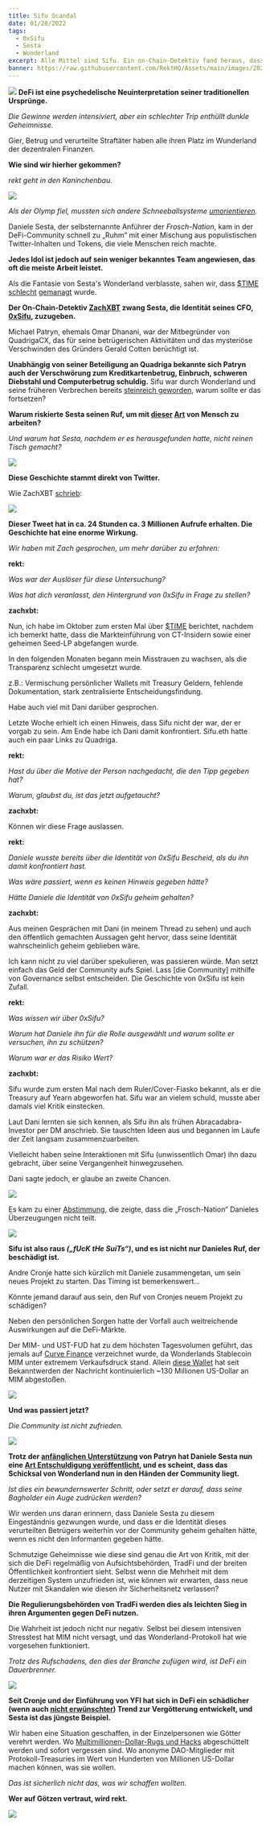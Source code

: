 ```yaml
---
title: Sifu Scandal
date: 01/28/2022
tags:
  - 0xSifu
  - Sesta
  - Wonderland
excerpt: Alle Mittel sind Sifu. Ein on-Chain-Detektiv fand heraus, dass in Sestas Wunderland nicht alles in Ordnung war und die Auswirkungen von Quadriga noch lange nicht vergessen sind.
banner: https://raw.githubusercontent.com/RektHQ/Assets/main/images/2022/01/sifu-header.png
---
```

![](https://raw.githubusercontent.com/RektHQ/Assets/main/images/2022/01/sifu-header.png)
**DeFi ist eine psychedelische Neuinterpretation seiner traditionellen Ursprünge.**

_Die Gewinne werden intensiviert, aber ein schlechter Trip enthüllt dunkle Geheimnisse._

Gier, Betrug und verurteilte Straftäter haben alle ihren Platz im Wunderland der dezentralen Finanzen.

**Wie sind wir hierher gekommen?**

_rekt geht in den Kaninchenbau._

![](https://raw.githubusercontent.com/RektHQ/Assets/main/images/2021/03/rekt-linebreak.png)

_Als der Olymp fiel, mussten sich andere Schneeballsysteme [umorientieren](https://twitter.com/danielesesta/status/1483182059002957824)._

Daniele Sesta, der selbsternannte Anführer der _Frosch-Nation_, kam in der DeFi-Community schnell zu „Ruhm“ mit einer Mischung aus populistischen Twitter-Inhalten und Tokens, die viele Menschen reich machte.

**Jedes Idol ist jedoch auf sein weniger bekanntes Team angewiesen, das oft die meiste Arbeit leistet.**

Als die Fantasie von Sesta's Wonderland verblasste, sahen wir, dass [$TIME](https://www.coingecko.com/en/coins/wonderland) [schlecht](https://twitter.com/adamscochran/status/1486713137860464658?s=21) [gemanagt](https://twitter.com/thedefiedge/status/1483910379436662791) wurde.

**Der On-Chain-Detektiv [ZachXBT](https://twitter.com/zachxbt/status/1486591682728673282?s=20&t=cBEml84fJqyrRYosUNv7Cw) zwang Sesta, die Identität seines CFO, [0xSifu](https://twitter.com/0xSifu), zuzugeben.**

Michael Patryn, ehemals Omar Dhanani, war der Mitbegründer von QuadrigaCX, das für seine betrügerischen Aktivitäten und das mysteriöse Verschwinden des Gründers Gerald Cotten berüchtigt ist.

**Unabhängig von seiner Beteiligung an Quadriga bekannte sich Patryn auch der Verschwörung zum Kreditkartenbetrug, Einbruch, schweren Diebstahl und Computerbetrug schuldig.**
Sifu war durch Wonderland und seine früheren Verbrechen bereits [steinreich geworden](https://twitter.com/Zappyb0i/status/1486599000014966784?s=20&t=IRZfyaiGDiqvABg22VjUEw), warum sollte er das fortsetzen?

**Warum riskierte Sesta seinen Ruf, um mit [dieser](https://twitter.com/MidasTheFool/status/1486649232744353795) [Art](https://twitter.com/tayvano_/status/1486605587064385539) von Mensch zu arbeiten?**

_Und warum hat Sesta, nachdem er es herausgefunden hatte, nicht reinen Tisch gemacht?_

![](https://raw.githubusercontent.com/RektHQ/Assets/main/images/2021/09/rekt-investigates-linebreak.png)

**Diese Geschichte stammt direkt von Twitter.**

Wie ZachXBT [schrieb](https://twitter.com/zachxbt/status/1486591682728673282?s=20&t=cBEml84fJqyrRYosUNv7Cw):

![](https://raw.githubusercontent.com/RektHQ/Assets/main/images/2022/01/sifu-zachtweet.png)

**Dieser Tweet hat in ca. 24 Stunden ca. 3 Millionen Aufrufe erhalten. Die Geschichte hat eine enorme Wirkung.**

_Wir haben mit Zach gesprochen, um mehr darüber zu erfahren:_

**rekt:**

_Was war der Auslöser für diese Untersuchung?_

_Was hat dich veranlasst, den Hintergrund von 0xSifu in Frage zu stellen?_

**zachxbt:**

Nun, ich habe im Oktober zum ersten Mal über [$TIME](https://www.coingecko.com/en/coins/wonderland) berichtet, nachdem ich bemerkt hatte, dass die Markteinführung von CT-Insidern sowie einer geheimen Seed-LP abgefangen wurde.

In den folgenden Monaten begann mein Misstrauen zu wachsen, als die Transparenz schlecht umgesetzt wurde.

z.B.: Vermischung persönlicher Wallets mit Treasury Geldern, fehlende Dokumentation, stark zentralisierte Entscheidungsfindung.

Habe auch viel mit Dani darüber gesprochen.

Letzte Woche erhielt ich einen Hinweis, dass Sifu nicht der war, der er vorgab zu sein. Am Ende habe ich Dani damit konfrontiert. Sifu.eth hatte auch ein paar Links zu Quadriga.

**rekt:**

_Hast du über die Motive der Person nachgedacht, die den Tipp gegeben hat?_

_Warum, glaubst du, ist das jetzt aufgetaucht?_

**zachxbt:**

Können wir diese Frage auslassen.

**rekt:**

_Daniele wusste bereits über die Identität von 0xSifu Bescheid, als du ihn damit konfrontiert hast._

_Was wäre passiert, wenn es keinen Hinweis gegeben hätte?_

_Hätte Daniele die Identität von 0xSifu geheim gehalten?_

**zachxbt:**

Aus meinen Gesprächen mit Dani (in meinem Thread zu sehen) und auch den öffentlich gemachten Aussagen geht hervor, dass seine Identität wahrscheinlich geheim geblieben wäre.

Ich kann nicht zu viel darüber spekulieren, was passieren würde. Man setzt einfach das Geld der Community aufs Spiel. Lass [die Community] mithilfe von Governance selbst entscheiden. Die Geschichte von 0xSifu ist kein Zufall.

**rekt:**

_Was wissen wir über 0xSifu?_

_Warum hat Daniele ihn für die Rolle ausgewählt und warum sollte er versuchen, ihn zu schützen?_

_Warum war er das Risiko Wert?_

**zachxbt:**

Sifu wurde zum ersten Mal nach dem Ruler/Cover-Fiasko bekannt, als er die Treasury auf Yearn abgeworfen hat. Sifu war an vielem schuld, musste aber damals viel Kritik einstecken.

Laut Dani lernten sie sich kennen, als Sifu ihn als frühen Abracadabra-Investor per DM anschrieb. Sie tauschten Ideen aus und begannen im Laufe der Zeit langsam zusammenzuarbeiten.

Vielleicht haben seine Interaktionen mit Sifu (unwissentlich Omar) ihn dazu gebracht, über seine Vergangenheit hinwegzusehen.

Dani sagte jedoch, er glaube an zweite Chancen.

![](https://raw.githubusercontent.com/RektHQ/Assets/main/images/2021/03/rekt-linebreak.png)

Es kam zu einer [Abstimmung](https://snapshot.org/#/bestfork.eth/proposal/0x8f974b76d4f50ea26a1f44843dcda2e0f6a4736883968b29996d272b86b447a9), die zeigte, dass die „Frosch-Nation“ Danieles Überzeugungen nicht teilt.

![](https://raw.githubusercontent.com/RektHQ/Assets/main/images/2022/01/sifu-snapshot.png)

**Sifu ist also raus _(„fUcK tHe SuiTs“)_, und es ist nicht nur Danieles Ruf, der beschädigt ist.**

Andre Cronje hatte sich kürzlich mit Daniele zusammengetan, um sein neues Projekt zu starten. Das Timing ist bemerkenswert...

Könnte jemand darauf aus sein, den Ruf von Cronjes neuem Projekt zu schädigen?

Neben den persönlichen Sorgen hatte der Vorfall auch weitreichende Auswirkungen auf die DeFi-Märkte.

Der MIM- und UST-FUD hat zu dem höchsten Tagesvolumen geführt, das jemals auf [Curve Finance](https://twitter.com/CurveFinance) verzeichnet wurde, da Wonderlands Stablecoin MIM unter extremem Verkaufsdruck stand. Allein [diese Wallet](https://etherscan.io/address/0x087e9c8ef2d97740340a471ff8bb49f5490f6cf6) hat seit Bekanntwerden der Nachricht kontinuierlich ~130 Millionen US-Dollar an MIM abgestoßen.

![](https://raw.githubusercontent.com/RektHQ/Assets/main/images/2022/01/sifu-curve.png)

**Und was passiert jetzt?**

_Die Community ist nicht zufrieden._

![](https://raw.githubusercontent.com/RektHQ/Assets/main/images/2022/01/sifu-emilio.png)

**Trotz der [anfänglichen Unterstützung](https://twitter.com/danielesesta/status/1486591436233404421) von Patryn hat Daniele Sesta nun eine [Art Entschuldigung veröffentlicht](https://mirror.xyz/0x8A7f7C5b556B1298a74c0e89df46Eba117A2F6c1/s7haxQQE9lhDxoBws97vsyGlrOi768xtGB-z9vLLQAw), und es scheint, dass das Schicksal von Wonderland nun in den Händen der Community liegt.**

_Ist dies ein bewundernswerter Schritt, oder setzt er darauf, dass seine Bagholder ein Auge zudrücken werden?_

Wir werden uns daran erinnern, dass Daniele Sesta zu diesem Eingeständnis gezwungen wurde, und dass er die Identität dieses verurteilten Betrügers weiterhin vor der Community geheim gehalten hätte, wenn es nicht den Informanten gegeben hätte.

Schmutzige Geheimnisse wie diese sind genau die Art von Kritik, mit der sich die DeFi regelmäßig von Aufsichtsbehörden, TradFi und der breiten Öffentlichkeit konfrontiert sieht. Selbst wenn die Mehrheit mit dem derzeitigen System unzufrieden ist, wie können wir erwarten, dass neue Nutzer mit Skandalen wie diesen ihr Sicherheitsnetz verlassen?

**Die Regulierungsbehörden von TradFi werden dies als leichten Sieg in ihren Argumenten gegen DeFi nutzen.**

Die Wahrheit ist jedoch nicht nur negativ. Selbst bei diesem intensiven Stresstest hat MIM nicht versagt, und das Wonderland-Protokoll hat wie vorgesehen funktioniert.

_Trotz des Rufschadens, den dies der Branche zufügen wird, ist DeFi ein Dauerbrenner._

![](https://raw.githubusercontent.com/RektHQ/Assets/main/images/2021/03/rekt-linebreak.png)
 
**Seit Cronje und der Einführung von YFI hat sich in DeFi ein schädlicher (wenn auch [nicht erwünschter](https://andrecronje.medium.com/not-so-smart-contracts-8c9ab4368d21)) Trend zur Vergötterung entwickelt, und Sesta ist das jüngste Beispiel.**

Wir haben eine Situation geschaffen, in der Einzelpersonen wie Götter verehrt werden. Wo [Multimillionen-Dollar-Rugs und Hacks](https://rekt.news/leaderboard/) abgeschüttelt werden und sofort vergessen sind. Wo anonyme DAO-Mitglieder mit Protokoll-Treasuries im Wert von Hunderten von Millionen US-Dollar machen können, was sie wollen.

_Das ist sicherlich nicht das, was wir schaffen wollten._

**Wer auf Götzen vertraut, wird rekt.**

![](https://raw.githubusercontent.com/RektHQ/Assets/main/images/2021/08/rekt-outline-conc.png)
